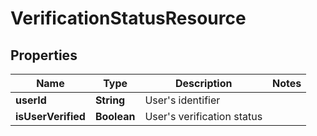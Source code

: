 
# VerificationStatusResource

## Properties
Name | Type | Description | Notes
------------ | ------------- | ------------- | -------------
**userId** | **String** | User&#39;s identifier | 
**isUserVerified** | **Boolean** | User&#39;s verification status | 




